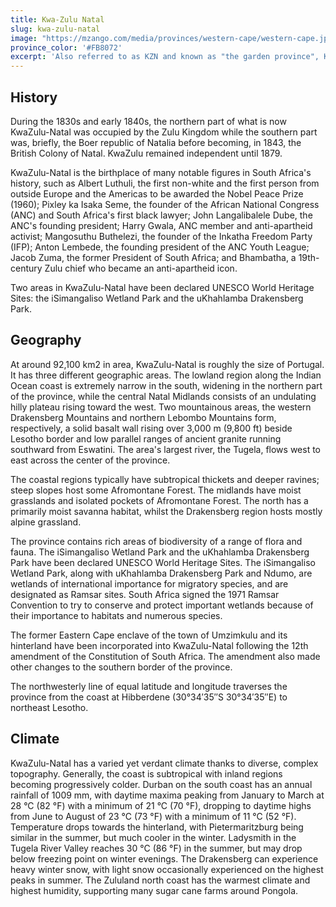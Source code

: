 ```yaml
---
title: Kwa-Zulu Natal
slug: kwa-zulu-natal
image: "https://mzango.com/media/provinces/western-cape/western-cape.jpg"
province_color: '#FB8072'
excerpt: 'Also referred to as KZN and known as "the garden province", Kwa-Zulu Natal is a province of South Africa that was created in 1994 when the Zulu bantustan of KwaZulu and Natal Province were merged. It is located in the southeast of the country, enjoying a long shoreline beside the Indian Ocean and sharing borders with three other provinces and the countries of Mozambique, Eswatini and Lesotho. Its capital is Pietermaritzburg and its largest city is Durban. It is the 2nd most populous province in South Africa, with slightly fewer residents than Gauteng.'
---
```

## History
During the 1830s and early 1840s, the northern part of what is now KwaZulu-Natal was occupied by the Zulu Kingdom while the southern part was, briefly, the Boer republic of Natalia before becoming, in 1843, the British Colony of Natal. KwaZulu remained independent until 1879.

KwaZulu-Natal is the birthplace of many notable figures in South Africa's history, such as Albert Luthuli, the first non-white and the first person from outside Europe and the Americas to be awarded the Nobel Peace Prize (1960); Pixley ka Isaka Seme, the founder of the African National Congress (ANC) and South Africa's first black lawyer; John Langalibalele Dube, the ANC's founding president; Harry Gwala, ANC member and anti-apartheid activist; Mangosuthu Buthelezi, the founder of the Inkatha Freedom Party (IFP); Anton Lembede, the founding president of the ANC Youth League; Jacob Zuma, the former President of South Africa; and Bhambatha, a 19th-century Zulu chief who became an anti-apartheid icon.

Two areas in KwaZulu-Natal have been declared UNESCO World Heritage Sites: the iSimangaliso Wetland Park and the uKhahlamba Drakensberg Park.

## Geography

At around 92,100 km2 in area, KwaZulu-Natal is roughly the size of Portugal. It has three different geographic areas. The lowland region along the Indian Ocean coast is extremely narrow in the south, widening in the northern part of the province, while the central Natal Midlands consists of an undulating hilly plateau rising toward the west. Two mountainous areas, the western Drakensberg Mountains and northern Lebombo Mountains form, respectively, a solid basalt wall rising over 3,000 m (9,800 ft) beside Lesotho border and low parallel ranges of ancient granite running southward from Eswatini. The area's largest river, the Tugela, flows west to east across the center of the province.

The coastal regions typically have subtropical thickets and deeper ravines; steep slopes host some Afromontane Forest. The midlands have moist grasslands and isolated pockets of Afromontane Forest. The north has a primarily moist savanna habitat, whilst the Drakensberg region hosts mostly alpine grassland.

The province contains rich areas of biodiversity of a range of flora and fauna. The iSimangaliso Wetland Park and the uKhahlamba Drakensberg Park have been declared UNESCO World Heritage Sites. The iSimangaliso Wetland Park, along with uKhahlamba Drakensberg Park and Ndumo, are wetlands of international importance for migratory species, and are designated as Ramsar sites. South Africa signed the 1971 Ramsar Convention to try to conserve and protect important wetlands because of their importance to habitats and numerous species.

The former Eastern Cape enclave of the town of Umzimkulu and its hinterland have been incorporated into KwaZulu-Natal following the 12th amendment of the Constitution of South Africa. The amendment also made other changes to the southern border of the province.

The northwesterly line of equal latitude and longitude traverses the province from the coast at Hibberdene (30°34′35″S 30°34′35″E) to northeast Lesotho.

## Climate

KwaZulu-Natal has a varied yet verdant climate thanks to diverse, complex topography. Generally, the coast is subtropical with inland regions becoming progressively colder. Durban on the south coast has an annual rainfall of 1009 mm, with daytime maxima peaking from January to March at 28 °C (82 °F) with a minimum of 21 °C (70 °F), dropping to daytime highs from June to August of 23 °C (73 °F) with a minimum of 11 °C (52 °F). Temperature drops towards the hinterland, with Pietermaritzburg being similar in the summer, but much cooler in the winter. Ladysmith in the Tugela River Valley reaches 30 °C (86 °F) in the summer, but may drop below freezing point on winter evenings. The Drakensberg can experience heavy winter snow, with light snow occasionally experienced on the highest peaks in summer. The Zululand north coast has the warmest climate and highest humidity, supporting many sugar cane farms around Pongola.